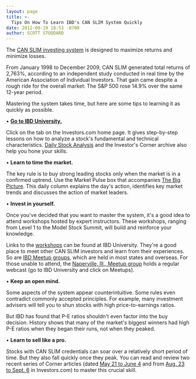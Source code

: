```yaml
---
layout: page
title: >-
  Tips On How To Learn IBD's CAN SLIM System Quickly
date: 2012-09-19 18:53 -0700
author: SCOTT STODDARD
---
```





The [CAN SLIM investing system](http://education.investors.com/financial-dictionary/?termID=757&term=CAN+SLIM%26reg%3b&mode=searchResults) is designed to maximize returns and minimize losses.


From January 1998 to December 2009, CAN SLIM generated total returns of 2,763%, according to an independent study conducted in real time by the American Association of Individual Investors. That gain came despite a rough ride for the overall market: The S&P 500 rose 14.9% over the same 12-year period.


Mastering the system takes time, but here are some tips to learning it as quickly as possible.


• **[Go to IBD University.](http://education.investors.com/)**


Click on the tab on the Investors.com home page. It gives step-by-step lessons on how to analyze a stock's fundamental and technical characteristics. [Daily Stock Analysis](http://education.investors.com/daily-stock-analysis) and the Investor's Corner archive also help you hone your skills.


• **Learn to time the market.**


The key rule is to buy strong leading stocks only when the market is in a confirmed uptrend. Use the Market Pulse box that accompanies [The Big Picture](http://news.investors.com/investing/big-picture.htm). This daily column explains the day's action, identifies key market trends and discusses the action of market leaders.


• **Invest in yourself.**


Once you've decided that you want to master the system, it's a good idea to attend workshops hosted by expert instructors. These workshops, ranging from Level 1 to the Model Stock Summit, will build and reinforce your knowledge.


Links to the [workshops](https://www.investors.com/products/how-to-make-money-in-stocks-workshop-series/beginning-strategies-for-successful-investing/?nav=secondIBDUWorkshops) can be found at IBD University. They're a good place to meet other CAN SLIM investors and learn from their experiences. So are [IBD Meetup groups](https://www.investors.com/meetup/?nav=IBDUMeetup), which are held in most states and overseas. For those unable to attend, the [Naperville, Ill., Meetup group](http://www.meetup.com/chicagoibd/) holds a regular webcast (go to IBD University and click on Meetups).


• **Keep an open mind.**


Some aspects of the system appear counterintuitive. Some rules even contradict commonly accepted principles. For example, many investment advisers will tell you to shun stocks with high price-to-earnings ratios.


But IBD has found that P-E ratios shouldn't even factor into the buy decision. History shows that many of the market's biggest winners had high P-E ratios when they began their runs, not when they peaked.


• **Learn to sell like a pro.**


Stocks with CAN SLIM credentials can soar over a relatively short period of time. But they also fall quickly once they peak. You can read and review two recent series of Corner articles (dated [May 21 to June 4](http://news.investors.com/specialreport/611488/201205211612/how-to-sell-winners-like-a-pro.aspx) and from [Aug. 23 to Sept. 6](http://news.investors.com/special-report/623411-sell-like-a-pro-ii-defense.aspx) in Investors.com) to master this crucial skill.




